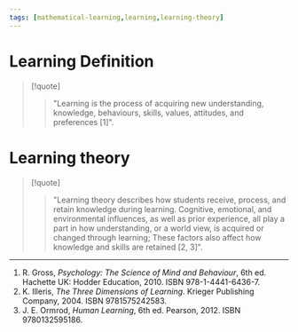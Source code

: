 ```yaml
---
tags: [mathematical-learning,learning,learning-theory]
---
```


# Learning Definition

> [!quote] 
> > "Learning is the process of acquiring new understanding, knowledge, behaviours, skills, values, attitudes, and preferences [1]".

# Learning theory

> [!quote] 
> > "Learning theory describes how students receive, process, and retain knowledge during learning. Cognitive, emotional, and environmental influences, as well as prior experience, all play a part in how understanding, or a world view, is acquired or changed through learning; These factors also affect how knowledge and skills are retained [2, 3]".

---

1. R. Gross, _Psychology: The Science of Mind and Behaviour_, 6th ed. Hachette UK: Hodder Education, 2010. ISBN 978-1-4441-6436-7.
2. K. Illeris, _The Three Dimensions of Learning_. Krieger Publishing Company, 2004. ISBN 9781575242583.
3. J. E. Ormrod, _Human Learning_, 6th ed. Pearson, 2012. ISBN 9780132595186.
